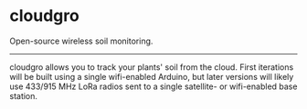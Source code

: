 # cloudgro

Open-source wireless soil monitoring.

----

cloudgro allows you to track your plants' soil from the cloud. First iterations will be built using a single wifi-enabled Arduino, but later versions will likely use 433/915 MHz LoRa radios sent to a single satellite- or wifi-enabled base station.
